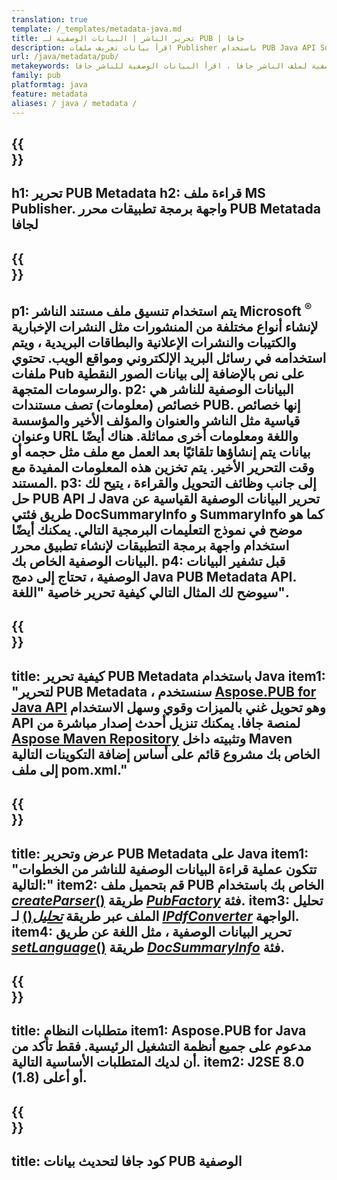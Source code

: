 ```yaml
---
translation: true
template: /_templates/metadata-java.md
title: تحرير الناشر | البيانات الوصفية لـ PUB | جافا
description: اقرأ بيانات تعريف ملفات Publisher باستخدام PUB Java API Solution عبر الأنظمة الأساسية. تمنحك واجهة برمجة تطبيقات Java المحلية الوصول إلى خصائص SummaryInfo و DocSummaryInfo.
url: /java/metadata/pub/
metakeywords: تحرير البيانات الوصفية للناشر ، جافا ، البيانات الوصفية لملف الناشر ، جافا ، محرر البيانات الوصفية للناشر ، جافا ، اقرأ البيانات الوصفية لملف الناشر جافا ، اقرأ البيانات الوصفية للناشر جافا
family: pub
platformtag: java
feature: metadata
aliases: / java / metadata /
---
```


{{<section banner>}}
---
h1: تحرير PUB Metadata
h2: قراءة ملف MS Publisher. واجهة برمجة تطبيقات محرر PUB Metatada لجافا
---

{{<section overview>}}
---
p1: يتم استخدام تنسيق ملف مستند الناشر Microsoft <sup> ® </sup> لإنشاء أنواع مختلفة من المنشورات مثل النشرات الإخبارية والكتيبات والنشرات الإعلانية والبطاقات البريدية ، ويتم استخدامه في رسائل البريد الإلكتروني ومواقع الويب. تحتوي ملفات Pub على نص بالإضافة إلى بيانات الصور النقطية والرسومات المتجهة.
p2: البيانات الوصفية للناشر هي خصائص (معلومات) تصف مستندات PUB. إنها خصائص قياسية مثل الناشر والعنوان والمؤلف الأخير والمؤسسة وعنوان URL واللغة ومعلومات أخرى مماثلة. هناك أيضًا بيانات يتم إنشاؤها تلقائيًا بعد العمل مع ملف مثل حجمه أو وقت التحرير الأخير. يتم تخزين هذه المعلومات المفيدة مع المستند.
p3: إلى جانب وظائف التحويل والقراءة ، يتيح لك حل PUB API لـ Java تحرير البيانات الوصفية القياسية عن طريق فئتي DocSummaryInfo و SummaryInfo كما هو موضح في نموذج التعليمات البرمجية التالي. يمكنك أيضًا استخدام واجهة برمجة التطبيقات لإنشاء تطبيق محرر البيانات الوصفية الخاص بك.
p4: قبل تشفير البيانات الوصفية ، تحتاج إلى دمج Java PUB Metadata API. سيوضح لك المثال التالي كيفية تحرير خاصية "اللغة".
---

{{<section widget>}}
---
title: كيفية تحرير PUB Metadata باستخدام Java
item1: "لتحرير PUB Metadata ، سنستخدم [Aspose.PUB for Java API](https://products.aspose.com/pub/java/) وهو تحويل غني بالميزات وقوي وسهل الاستخدام API لمنصة جافا. يمكنك تنزيل أحدث إصدار مباشرة من [Aspose Maven Repository](https://repository.aspose.com/pub/) وتثبيته داخل Maven الخاص بك مشروع قائم على أساس إضافة التكوينات التالية إلى ملف pom.xml."
---

{{<section feature1>}}
---
title: عرض وتحرير PUB Metadata على Java
item1: "تتكون عملية قراءة البيانات الوصفية للناشر من الخطوات التالية:"
item2: قم بتحميل ملف PUB الخاص بك باستخدام [*createParser*()](https://reference.aspose.com/pub/java/com.aspose.pub/PubFactory#createParser-java.lang.String-) طريقة [*PubFactory*](https://reference.aspose.com/pub/java/com.aspose.pub/PubFactory) فئة.
item3: تحليل الملف عبر طريقة [*تحليل*()](https://reference.aspose.com/pub/java/com.aspose.pub/IPubParser#parse--) لـ [*IPdfConverter*](https://reference.aspose.com/pub/java/com.aspose.pub/IPubParser) الواجهة.
item4: تحرير البيانات الوصفية ، مثل اللغة عن طريق [*setLanguage*()](https://reference.aspose.com/pub/java/com.aspose.pub/DocSummaryInfo#setLanguage-java.lang.String-) طريقة [*DocSummaryInfo*](https://reference.aspose.com/pub/java/com.aspose.pub/DocSummaryInfo) فئة.
---

{{<section feature2>}}
---
title: متطلبات النظام
item1: Aspose.PUB for Java مدعوم على جميع أنظمة التشغيل الرئيسية. فقط تأكد من أن لديك المتطلبات الأساسية التالية.
item2: J2SE 8.0 (1.8) أو أعلى.
---

{{<section codeexample>}}
---
title: كود جافا لتحديث بيانات PUB الوصفية
---